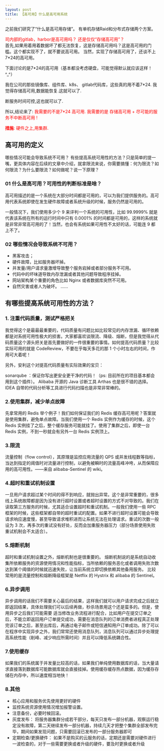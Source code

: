 ```yaml
---
layout: post
title: 【高可用】什么是高可用系统
---
```


之前我们研究了“什么是高可用存储”。
有单机存储Raid和分布式存储两个方案。

<font color=red> 司内部的gitlab，harbor是高可用吗？ 还是仅仅“存储高可用”？</font><br>
  首先,如果用着用着数据坏了都无法恢复，这是存储高可用吗？这是高可用的门槛。这个都实现不了，就不要说高可用。
  当然，实现了存储高可用了，还谈不上7*24的高可用。<br>

 下面讨论的是7*24的高可用（基本都没考虑硬盘，可能觉得默认就应该这样！^_^）<br>
 
我在公司的那些镜像库、组件库、k8s、  gitlab代码库，这些真的用不着7*24. 
我觉得存储高可用,数据能恢复.这就可以了.

断服务时间可控,这也就可以了.

所以,结论来了: 
<font color=red> 我需要的不是7*24 高可用. 我需要的是 存储高可用 + 尽可能的服务不中断高可用 ! 

**措施**:
  硬件之上,用集群. 
 
</font>

## 高可用的定义
哪些情况可能会导致系统不可用？
有些提高系统可用性的方法？只是简单的提一嘴，更具体内容在后续的文章中介绍，就拿限流来说，你需要搞懂：何为限流？如何限流？为什么要限流？如何做呢？说一下原理？

### 01 什么是高可用？可用性的判断标准是啥？
高可用描述的是一个系统在大部分时间都是可用的，可以为我们提供服务的。高可用代表系统即使在发生硬件故障或者系统升级的时候，服务仍然是可用的。

一般情况下，我们使用多少个 9 来评判一个系统的可用性，比如 99.9999% 就是代表该系统在所有的运行时间中只有 0.0001% 的时间都是可用的，这样的系统就是非常非常高可用的了！当然，也会有系统如果可用性不太好的话，可能连 9 都上不了。

### 02 哪些情况会导致系统不可用？
* 黑客攻击；
* 硬件故障，比如服务器坏掉。
* 并发量/用户请求量激增导致整个服务宕掉或者部分服务不可用。
* 代码中的坏味道导致内存泄漏或者其他问题导致程序挂掉。
* 网站架构某个重要的角色比如 Nginx 或者数据库突然不可用。
* 自然灾害或者人为破坏。
......

##  有哪些提高系统可用性的方法？
### 1. 注重代码质量，测试严格把关

我觉得这个是最最最重要的，代码质量有问题比如比较常见的内存泄漏、循环依赖都是对系统可用性极大的损害。大家都喜欢谈限流、降级、熔断，但是我觉得从代码质量这个源头把关是首先要做好的一件很重要的事情。如何提高代码质量？比较实际可用的就是 CodeReview，不要在乎每天多花的那 1 个小时左右的时间，作用可大着呢！

另外，安利这个对提高代码质量有实际效果的宝贝：

sonarqube ：保证你写出更安全更干净的代码！（ps: 目前所在的项目基本都会用到这个插件）。
Alibaba 开源的 Java 诊断工具 Arthas 也是很不错的选择。
IDEA 自带的代码分析等工具进行代码扫描也是非常非常棒的。
### 2.使用集群，减少单点故障

先拿常用的 Redis 举个例子！我们如何保证我们的 Redis 缓存高可用呢？答案就是使用集群，避免单点故障。当我们使用一个 Redis 实例作为缓存的时候，这个 Redis 实例挂了之后，整个缓存服务可能就挂了。使用了集群之后，即使一台 Redis 实例，不到一秒就会有另外一台 Redis 实例顶上。

### 3.限流

流量控制（flow control），其原理是监控应用流量的 QPS 或并发线程数等指标，当达到指定的阈值时对流量进行控制，以避免被瞬时的流量高峰冲垮，从而保障应用的高可用性。——来自 alibaba-Sentinel 的 wiki。

### 4.超时和重试机制设置

一旦用户请求超过某个时间的得不到响应，就抛出异常。这个是非常重要的，很多线上系统故障都是因为没有进行超时设置或者超时设置的方式不对导致的。我们在读取第三方服务的时候，尤其适合设置超时和重试机制。一般我们使用一些 RPC 框架的时候，这些框架都自带的超时重试的配置。如果不进行超时设置可能会导致请求响应速度慢，甚至导致请求堆积进而让系统无法在处理请求。重试的次数一般设为 3 次，再多次的重试没有好处，反而会加重服务器压力（部分场景使用失败重试机制会不太适合）。

### 5.熔断机制

超时和重试机制设置之外，熔断机制也是很重要的。 熔断机制说的是系统自动收集所依赖服务的资源使用情况和性能指标，当所依赖的服务恶化或者调用失败次数达到某个阈值的时候就迅速失败，让当前系统立即切换依赖其他备用服务。 比较常用的是流量控制和熔断降级框架是 Netflix 的 Hystrix 和 alibaba 的 Sentinel。

### 6.异步调用

异步调用的话我们不需要关心最后的结果，这样我们就可以用户请求完成之后就立即返回结果，具体处理我们可以后续再做，秒杀场景用这个还是蛮多的。但是，使用异步之后我们可能需要 适当修改业务流程进行配合，比如用户在提交订单之后，不能立即返回用户订单提交成功，需要在消息队列的订单消费者进程真正处理完该订单之后，甚至出库后，再通过电子邮件或短信通知用户订单成功。除了可以在程序中实现异步之外，我们常常还使用消息队列，消息队列可以通过异步处理提高系统性能（削峰、减少响应所需时间）并且可以降低系统耦合性。

### 7.使用缓存

如果我们的系统属于并发量比较高的话，如果我们单纯使用数据库的话，当大量请求直接落到数据库可能数据库就会直接挂掉。使用缓存缓存热点数据，因为缓存存储在内存中，所以速度相当地快！

### 8.其他

* 核心应用和服务优先使用更好的硬件
* 监控系统资源使用情况增加报警设置。
* 注意备份，必要时候回滚。
* 灰度发布： 将服务器集群分成若干部分，每天只发布一部分机器，观察运行稳定没有故障，第二天继续发布一部分机器，持续几天才把整个集群全部发布完毕，期间如果发现问题，只需要回滚已发布的一部分服务器即可
* 定期检查/更换硬件： 如果不是购买的云服务的话，定期还是需要对硬件进行一波检查的，对于一些需要更换或者升级的硬件，要及时更换或者升级